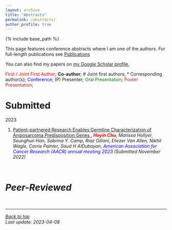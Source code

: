 ```yaml
---
layout: archive
title: "Abstracts"
permalink: /abstracts/
author_profile: true
---
```


{% include base_path %}

This page features conference abstracts where I am one of the authors. For full-length publications see [Publications](/publications/)

You can also find my papers on <u><a href="{{author.googlescholar}}">my Google Scholar profile</a>.</u>

<span style="color:red">First / Joint First Author</span>; **Co-author**; \# Joint first authors; \* Corresponding author(s); <span style="color:blue">Conference</span>; (P) Presenter; <span style="color:green">Oral Presentation</span>; <span style="color:brown">Poster Presentation</span>;

# Submitted

2023

1. <ins> Patient-partnered Research Enables Germline Characterization of Angiosarcoma Predisposition Genes </ins>, <em><span style="color:red">**Hoyin Chu**</span>, Marissa Hollyer, Seunghun Han, Sabrina Y. Camp, Riaz Gillani, Eliezer Van Allen,
Nikhil Wagle, Corrie Painter, Saud H AlDubayan,<span style="color:blue"> American Association for Cancer Research (AACR) annual meeting 2023</span> (Submitted November 2022)

<br/>

# Peer-Reviewed

<br/>

---
<a href="#top">Back to top</a>
<br/>
Last update: 2023-04-08

<!-- {% if author.googlescholar %}
  You can also find my articles on <u><a href="{{author.googlescholar}}">my Google Scholar profile</a>.</u>
{% endif %} -->
<!-- 
{% include base_path %}

{% for post in site.publications reversed %}
  {% include archive-single.html %}
{% endfor %} -->
